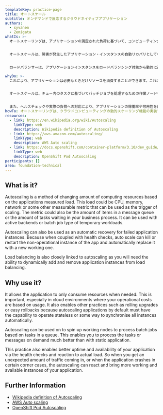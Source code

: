 ```yaml
---
templateKey: practice-page
title: オートスケール
subtitle: オンデマンドで反応するクラウドネイティブアプリケーション
authors:
  - syvanen
  - Zenigata
whatIs: >-
  オートスケーリングは、アプリケーションの測定された負荷に基づいて、コンピューティングリソースの量を変更する方法です。この負荷とは、スケーリングのトリガーとして使用できるCPU、メモリ、ネットワーク、もしくはその他の測定可能なメトリクスのことです。またメトリクスとして、メッセージキューのアイテム数や、ビジネスプロセスで待機しているタスクの数なども使用可能です。アクティブなバックエンドやバッチジョブタイプの一時的なワークロードと合わせて使うこともできます。


  オートスケールは、障害が発生したアプリケーション・インスタンスの自動リカバリとしても使用できます。なぜなら、ヘルスチェックと組み合わせると、オートスケールは運用されていないアプリケーションのインスタンスを強制終了または再起動し、自動的に新しいインスタンスに置き換えることができるからです。


  ロードバランサーは、アプリケーションインスタンスをロードバランシング対象から動的に追加・削除する機能が必要になるため、オートスケーリングとも密接な関係があります。

whyDo: >-
  これにより、アプリケーションは必要なときだけリソースを消費することができます。これは、特に運用コストが使用量に比例するクラウド環境では重要です。また、オートスケーリング・アプリケーションは、デフォルトでステートレス動作が可能であるか、すべてのインスタンスを自動的に同期させる何らかの方法を備えていなければならないため、ローリングアップグレードや簡単なロールバックといった他の手法も実現できます。


  オートスケールは、キュー内のタスクに基づいてバッチジョブを処理するための作業ノードを起動するために使用できます。これにより、静的なアプリケーションに比べて、オンデマンドでタスクやメッセージを処理することができます。


  また、ヘルスチェックや実際の負荷への対応により、アプリケーションの稼働率や可用性を向上させることができます。つまり、予期しない量のトラフィックが流入したとき、あるいは特定のパターンの組み合わせ、条件下でアプリケーションがクラッシュしたとき、オートスケールは反応し、より多くの動作可能なアプリケーションのインスタンスを起動することができるのです。
howTo: オートスケーリングは、クラウドコンピューティングの動的スケーリング機能の実装であり、手動または自動で適用することができます。クラウドサービスプロバイダーは、クラウド機能に対する予測不可能な需要に対応するために、この機能を提供するケースが増えています。
resources:
  - link: https://en.wikipedia.org/wiki/Autoscaling
    linkType: web
    description: Wikipedia definition of Autoscaling
  - link: https://aws.amazon.com/autoscaling/
    linkType: web
    description: AWS Auto scaling
  - link: https://docs.openshift.com/container-platform/3.10/dev_guide/pod_autoscaling.html
    linkType: web
    description: OpenShift Pod Autoscaling
participants: []
area: foundation-technical
---
```

## What is it?

Autoscaling is a method of changing amount of computing resources based on the applications measured load. This load could be CPU, memory, network or some other measurable metric that can be used as the trigger of scaling. The metric could also be the amount of items in a message queue or the amount of tasks waiting in your business process. It can be used with active backends or batch job type of temporary workloads.

Autoscaling can also be used as an automatic recovery for failed application instances. Because when coupled with health checks, auto scale can kill or restart the non-operational instance of the app and automatically replace it with a new working one.

Load balancing is also closely linked to autoscaling as you will need the ability to dynamically add and remove application instances from load balancing.

## Why use it?

It allows the application to only consume resources when needed. This is important, especially in cloud environments where your operational costs are based on usage. It also enables other practices such as rolling upgrades or easy rollbacks because autoscaling applications by default must have the capability to operate stateless or some way to synchronise all instances automatically.

Autoscaling can be used on to spin up working nodes to process batch jobs based on tasks in a queue. This enables you to process the tasks or messages on demand much better than with static application.

This practice also enables better uptime and availability of your application via the health checks and reaction to actual load. So when you get an unexpected amount of traffic coming in, or when the application crashes in certain corner cases, the autoscaling can react and bring more working and available instances of your application.

## Further Information

* [Wikipedia definition of Autoscaling](https://en.wikipedia.org/wiki/Autoscaling)
* [AWS Auto scaling](https://aws.amazon.com/autoscaling/)
* [OpenShift Pod Autoscaling](https://docs.openshift.com/container-platform/3.10/dev_guide/pod_autoscaling.html)
